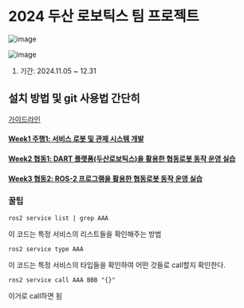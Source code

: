 # 2024 두산 로보틱스 팀 프로젝트 
![image](https://github.com/user-attachments/assets/ff7f6d89-8bcd-4715-bbbd-9d4be2b6c190)

![image](https://github.com/user-attachments/assets/53f0cbc9-a021-48ad-903a-322c401606b5)

1. 기간: 2024.11.05 ~ 12.31

## 설치 방법 및 git 사용법 간단히 
[가이드라인](SETUP.md)
#### [Week1 주행1: 서비스 로봇 및 관제 시스템 개발](https://github.com/sepengsu/rokey_week1_ws)
#### [Week2 협동1: DART 플랫폼(두산로보틱스)을 활용한 협동로봇 동작 운영 실습](https://github.com/sepengsu/rokey_week2_ws)
#### [Week3 협동2: ROS-2 프로그램을 활용한 협동로봇 동작 운영 실습](https://github.com/sepengsu/rokey_week3_ws)

### 꿀팁 


```
ros2 service list | grep AAA  
```
이 코드는 특정 서비스의 리스트들을 확인해주는 방법 
```
ros2 service type AAA
```
이 코드는 특정 서비스의 타입들을 확인하여 어떤 것들로 call할지 확인한다.

```
ros2 service call AAA BBB "{}"
```
이거로 call하면 됨 
